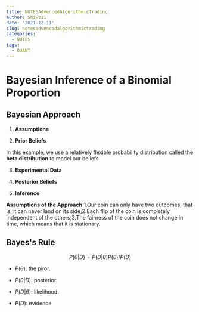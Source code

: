 ```yaml
---
title: NOTESAdvencedAlgorithmicTrading
author: Shiwz11
date: '2021-12-11'
slug: notesadvencedalgorithmictrading
categories:
  - NOTES
tags:
  - QUANT
---
```


# Bayesian Inference of a Binomial Proportion

## Bayesian Approach

1. **Assumptions**

2. **Prior Beliefs**

In this example, we use a relatively flexible probability distribution called the **beta distribution** to model our beliefs.

3. **Experimental Data**

4. **Posterior Beliefs**

5. **Inference**

**Assumptions of the Approach**:1.Our coin can only have two outcomes, that is, it can never land on its side;2.Each flip of the coin is completely independent of the others;3.The fairness of the coin does not change in time, which means that it is stationary.

## Bayes's Rule

$$
P(\theta|D) = P(D|\theta)P(\theta) / P(D)
$$

- $P(\theta)$: the piror.

- $P(\theta|D)$: posterior.

- $P(D|\theta)$: likelihood.

- $P(D)$: evidence
